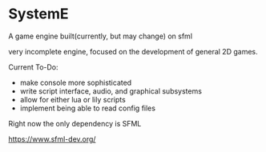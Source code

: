 # SystemE
A game engine built(currently, but may change) on sfml

very incomplete engine, focused on the development of general 2D games.

Current To-Do:
- make console more sophisticated
- write script interface, audio, and graphical subsystems
- allow for either lua or lily scripts
- implement being able to read config files

Right now the only dependency is SFML

https://www.sfml-dev.org/

